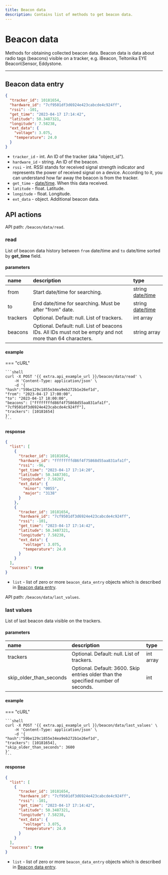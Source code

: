 ```yaml
---
title: Beacon data
description: Contains list of methods to get beacon data.
---
```


# Beacon data

Methods for obtaining collected beacon data.
Beacon data is data about radio tags (beacons) visible on a tracker, e.g. iBeacon, Teltonika EYE Beacon\Sensor, Eddystone.

***

## Beacon data entry
```json
{
  "tracker_id": 10181654,
  "hardware_id": "7cf9501df3d6924e423cabcde4c924ff",
  "rssi": -101,
  "get_time": "2023-04-17 17:14:42",
  "latitude": 50.3487321,
  "longitude": 7.58238,
  "ext_data": {
    "voltage": 3.075,
    "temperature": 24.0
  }
}
```

* `tracker_id` - int. An ID of the tracker (aka "object_id").
* `hardware_id` - string. An ID of the beacon.
* `rssi` - int. RSSI stands for received signal strength indicator and represents the power of received signal on a device. According to it, you can understand how far away the beacon is from the tracker.
* `get_time` - [date/time](../../../getting-started.md#data-types). When this data received.
* `latitude` - float.  Latitude.
* `longitude` - float.  Longitude.
* `ext_data` - object. Additional beacon data.

## API actions

API path: `/beacon/data/read`.

### read

List of beacon data history between `from` date/time and `to` date/time sorted by **get_time** field.

#### parameters

| name      | description                                                                                              | type                                                       |
|:----------|:---------------------------------------------------------------------------------------------------------|:-----------------------------------------------------------|
| from      | Start date/time for searching.                                                                           | string [date/time](../../../getting-started.md#data-types) |
| to        | End date/time for searching. Must be after "from" date.                                                  | string [date/time](../../../getting-started.md#data-types) |
| trackers  | Optional. Default: null. List of trackers.                                                               | int array                                                  |
| beacons   | Optional. Default: null. List of beacons IDs. All IDs must not be empty and not more than 64 characters. | string array                                               |
 

#### example

=== "cURL"

    ```shell
    curl -X POST '{{ extra.api_example_url }}/beacon/data/read' \
        -H 'Content-Type: application/json' \
        -d '{
    "hash":"59be129c1855e34ea9eb272b1e26ef1d",
    "from": "2023-04-17 17:00:00",
    "to": "2023-04-17 18:00:00",
    "beacons": ["ffffffffd86f4f75868d55aa831afa1f", "7cf9501df3d6924e423cabcde4c924ff"],
    "trackers": [10181654]
    }'
    ```

#### response

```json
{
  "list": [
    {
      "tracker_id": 10181654,
      "hardware_id": "ffffffffd86f4f75868d55aa831afa1f",
      "rssi": -96,
      "get_time": "2023-04-17 17:14:20",
      "latitude": 50.3487301,
      "longitude": 7.58207,
      "ext_data": {
        "minor": "0055",
        "major": "3138"
      }
    },
    {
      "tracker_id": 10181654,
      "hardware_id": "7cf9501df3d6924e423cabcde4c924ff",
      "rssi": -101,
      "get_time": "2023-04-17 17:14:42",
      "latitude": 50.3487321,
      "longitude": 7.58238,
      "ext_data": {
        "voltage": 3.075,
        "temperature": 24.0
      }
    }
  ],
  "success": true
}
```

* `list` - list of zero or more `beacon_data_entry` objects which is described in [Beacon data entry](./index.md#beacon-data-entry).


API path: `/beacon/data/last_values`.

### last values

List of last beacon data visible on the trackers.

#### parameters

| name                    | description                                                                       | type              |
|:------------------------|:----------------------------------------------------------------------------------|:------------------|
| trackers                | Optional. Default: null. List of trackers.                                        | int array         |
| skip_older_than_seconds | Optional. Default: 3600. Skip entries older than the specified number of seconds. | int               |    




#### example

=== "cURL"

    ```shell
    curl -X POST '{{ extra.api_example_url }}/beacon/data/last_values' \
        -H 'Content-Type: application/json' \
        -d '{
    "hash":"59be129c1855e34ea9eb272b1e26ef1d",
    "trackers": [10181654],
    "skip_older_than_seconds": 3600
    }'
    ```

#### response

```json
{
  "list": [
    {
      "tracker_id": 10181654,
      "hardware_id": "7cf9501df3d6924e423cabcde4c924ff",
      "rssi": -101,
      "get_time": "2023-04-17 17:14:42",
      "latitude": 50.3487321,
      "longitude": 7.58238,
      "ext_data": {
        "voltage": 3.075,
        "temperature": 24.0
      }
    }
  ],
  "success": true
}
```

* `list` - list of zero or more `beacon_data_entry` objects which is described in [Beacon data entry](./index.md#beacon-data-entry).

